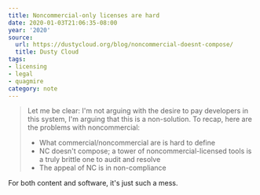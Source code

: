 ```yaml
---
title: Noncommercial-only licenses are hard
date: 2020-01-03T21:06:35-08:00
year: '2020'
source:
  url: https://dustycloud.org/blog/noncommercial-doesnt-compose/
  title: Dusty Cloud
tags:
- licensing
- legal
- quagmire
category: note
---
```


> Let me be clear: I'm not arguing with the desire to pay developers in this system, I'm arguing that this is a
> non-solution. To recap, here are the problems with noncommercial:
>
> * What commercial/noncommercial are is hard to define
> * NC doesn't compose; a tower of noncommercial-licensed tools is a truly brittle one to audit and resolve
> * The appeal of NC is in non-compliance

For both content and software, it's just such a mess.
